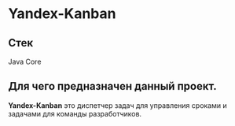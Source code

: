 # Yandex-Kanban

## Стек

Java Core

## Для чего предназначен данный проект.

**Yandex-Kanban** это диспетчер задач для управления сроками и задачами для команды разработчиков.

